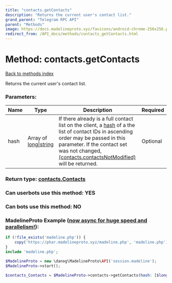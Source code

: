 ```yaml
---
title: "contacts.getContacts"
description: "Returns the current user's contact list."
grand_parent: "Telegram RPC API"
parent: "Methods"
image: https://docs.madelineproto.xyz/favicons/android-chrome-256x256.png
redirect_from: /API_docs/methods/contacts_getContacts.html
---
```

# Method: contacts.getContacts
[Back to methods index](index.html)



Returns the current user's contact list.

### Parameters:

| Name     |    Type       | Description | Required |
|----------|---------------|-------------|----------|
|hash|Array of [long\|string](/API_docs/types/long\|string.html) | If there already is a full contact list on the client, a [hash](https://core.telegram.org/api/offsets#hash-generation) of a the list of contact IDs in ascending order may be passed in this parameter. If the contact set was not changed, [(contacts.contactsNotModified)](../constructors/contacts.contactsNotModified.html) will be returned. | Optional|


### Return type: [contacts.Contacts](/API_docs/types/contacts.Contacts.html)

### Can userbots use this method: **YES**

### Can bots use this method: **NO**


### MadelineProto Example ([now async for huge speed and parallelism!](https://docs.madelineproto.xyz/docs/ASYNC.html)):


```php
if (!file_exists('madeline.php')) {
    copy('https://phar.madelineproto.xyz/madeline.php', 'madeline.php');
}
include 'madeline.php';

$MadelineProto = new \danog\MadelineProto\API('session.madeline');
$MadelineProto->start();

$contacts_Contacts = $MadelineProto->contacts->getContacts(hash: [$long\|string, $long\|string], );
```

